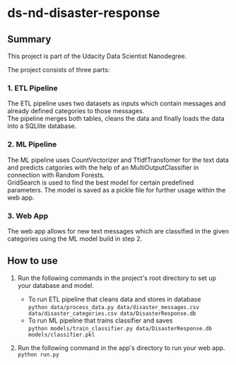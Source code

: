 # ds-nd-disaster-response

## **Summary**

This project is part of the Udacity Data Scientist Nanodegree. 

The project consists of three parts:

### **1. ETL Pipeline**

The ETL pipeline uses two datasets as inputs which contain messages and already defined categories to those messages. <br> The pipeline merges both tables, cleans the data and finally loads the data into a SQLlite database.

### **2. ML Pipeline**

The ML pipeline uses CountVectorizer and TfidfTransfomer for the text data and predicts catgories with the help of an MultiOutputClassifier in connection with Random Forests. <br> GridSearch is used to find the best model for certain predefined parameters. The model is saved as a pickle file for further usage within the web app. 

### **3. Web App**

The web app allows for new text messages which are classified in the given categories using the ML model build in step 2.

## How to use

1. Run the following commands in the project's root directory to set up your database and model.

    - To run ETL pipeline that cleans data and stores in database <br>
        `python data/process_data.py data/disaster_messages.csv data/disaster_categories.csv data/DisasterResponse.db`
    - To run ML pipeline that trains classifier and saves <br>
        `python models/train_classifier.py data/DisasterResponse.db models/classifier.pkl`

2. Run the following command in the app's directory to run your web app.
    `python run.py`